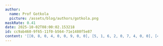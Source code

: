 ```yaml
---
author:
  name: Prof Gotkola
  picture: /assets/blog/authors/gotkola.png
maskRate: 0.41
date: 2025-10-02T08:00:02.153218
id: cc9ab460-9f65-11f0-b564-71e1480f5e87
content: '[[0, 8, 0, 4, 0, 0, 9, 0, 0], [5, 1, 6, 2, 0, 7, 4, 0, 0], [4, 0, 0, 0, 8, 6, 2, 0, 0], [0, 0, 1, 0, 4, 0, 6, 0, 8], [6, 0, 0, 0, 0, 8, 0, 1, 4], [8, 4, 5, 9, 6, 1, 7, 3, 2], [0, 6, 0, 1, 7, 0, 8, 5, 9], [1, 2, 0, 0, 5, 9, 0, 0, 6], [9, 5, 0, 6, 3, 4, 0, 2, 7]]'
---
```

